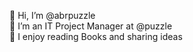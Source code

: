 👋 Hi, I’m @abrpuzzle<br>
🚦 I’m an IT Project Manager at @puzzle<br>
📖 I enjoy reading Books and sharing ideas<br>

<!---
abrpuzzle/abrpuzzle is a ✨ special ✨ repository because its `README.md` (this file) appears on your GitHub profile.
You can click the Preview link to take a look at your changes.
--->
